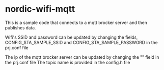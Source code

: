 # nordic-wifi-mqtt
This is a sample code that connects to a mqtt brocker server and then publishes data.

Wifi's SSID and password can be updated by changing the fields, CONFIG_STA_SAMPLE_SSID and CONFIG_STA_SAMPLE_PASSWORD in the prj.conf file

The ip of the mqtt brocker server can be updated by changing the "" field in the prj.conf file 
The topic name is provided in the config.h file
